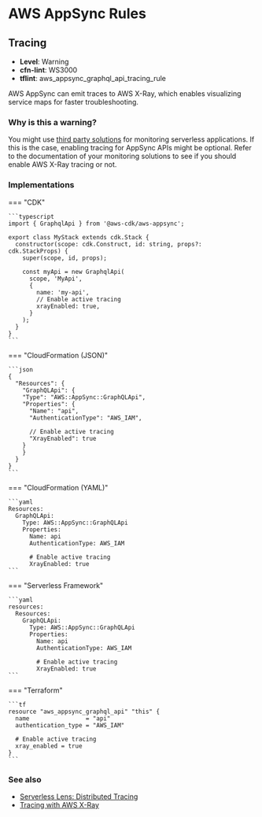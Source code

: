 AWS AppSync Rules
=================

## Tracing

* __Level__: Warning
* __cfn-lint__: WS3000
* __tflint__: aws_appsync_graphql_api_tracing_rule

AWS AppSync can emit traces to AWS X-Ray, which enables visualizing service maps for faster troubleshooting.

### Why is this a warning?

You might use [third party solutions](https://aws.amazon.com/lambda/partners/) for monitoring serverless applications. If this is the case, enabling tracing for AppSync APIs might be optional. Refer to the documentation of your monitoring solutions to see if you should enable AWS X-Ray tracing or not.

### Implementations

=== "CDK"

    ```typescript
    import { GraphqlApi } from '@aws-cdk/aws-appsync';

    export class MyStack extends cdk.Stack {
      constructor(scope: cdk.Construct, id: string, props?: cdk.StackProps) {
        super(scope, id, props);

        const myApi = new GraphqlApi(
          scope, 'MyApi',
          {
            name: 'my-api',
            // Enable active tracing
            xrayEnabled: true,
          }
        );
      }
    }
    ```

=== "CloudFormation (JSON)"

    ```json
    {
      "Resources": {
        "GraphQLApi": {
        "Type": "AWS::AppSync::GraphQLApi",
        "Properties": {
          "Name": "api",
          "AuthenticationType": "AWS_IAM",

          // Enable active tracing
          "XrayEnabled": true
        }
        }
      }
    }
    ```

=== "CloudFormation (YAML)"

    ```yaml
    Resources:
      GraphQLApi:
        Type: AWS::AppSync::GraphQLApi
        Properties:
          Name: api
          AuthenticationType: AWS_IAM

          # Enable active tracing
          XrayEnabled: true
    ```

=== "Serverless Framework"

    ```yaml
    resources:
      Resources:
        GraphQLApi:
          Type: AWS::AppSync::GraphQLApi
          Properties:
            Name: api
            AuthenticationType: AWS_IAM

            # Enable active tracing
            XrayEnabled: true
    ```

=== "Terraform"

    ```tf
    resource "aws_appsync_graphql_api" "this" {
      name                = "api"
      authentication_type = "AWS_IAM"

      # Enable active tracing
      xray_enabled = true
    }
    ```

### See also

* [Serverless Lens: Distributed Tracing](https://docs.aws.amazon.com/wellarchitected/latest/serverless-applications-lens/distributed-tracing.html)
* [Tracing with AWS X-Ray](https://docs.aws.amazon.com/appsync/latest/devguide/x-ray-tracing.html)